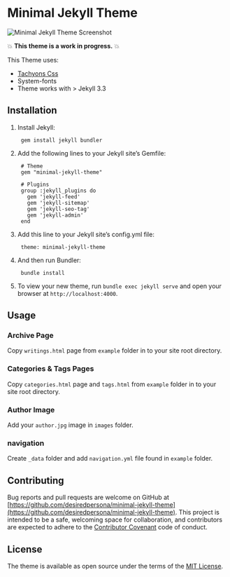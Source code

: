 # Minimal Jekyll Theme

![Minimal Jekyll Theme Screenshot](http://i.imgur.com/FH7mlHH.jpg)

:boom: **This theme is a work in progress.** :boom:

This Theme uses:
- [Tachyons Css](http://tachyons.io)
- System-fonts
- Theme works with > Jekyll 3.3

## Installation

1. Install Jekyll:

		gem install jekyll bundler

2. Add the following lines to your Jekyll site’s Gemfile:  


		# Theme
		gem "minimal-jekyll-theme"

		# Plugins
		group :jekyll_plugins do
		  gem 'jekyll-feed'
		  gem 'jekyll-sitemap'
		  gem 'jekyll-seo-tag'
		  gem 'jekyll-admin'
		end


3. Add this line to your Jekyll site’s config.yml file:


		theme: minimal-jekyll-theme


4. And then run Bundler:

		bundle install


5. To view your new theme, run `bundle exec jekyll serve` and open your browser at `http://localhost:4000`.

## Usage
### Archive Page
Copy `writings.html` page from `example` folder in to your site root directory.

### Categories & Tags Pages
Copy `categories.html` page and `tags.html` from `example` folder in to your site root directory.

### Author Image
Add your `author.jpg` image in `images` folder.

### navigation
Create `_data` folder and add `navigation.yml` file found in `example` folder.

## Contributing

Bug reports and pull requests are welcome on GitHub at [https://github.com/desiredpersona/minimal-jekyll-theme](https://github.com/desiredpersona/minimal-jekyll-theme). This project is intended to be a safe, welcoming space for collaboration, and contributors are expected to adhere to the [Contributor Covenant](http://contributor-covenant.org) code of conduct.

## License

The theme is available as open source under the terms of the [MIT License](http://opensource.org/licenses/MIT).

